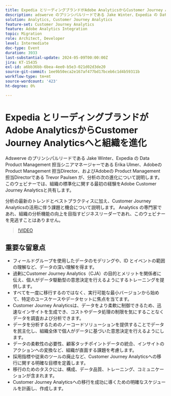 ```yaml
---
title: Expedia とリーディングブランドがAdobe AnalyticsからCustomer Journey Analyticsへと組織を進化
description: adswerve のプリンシパルリードである Jake Winter、Expedia の Data Product Management 担当シニアマネージャーである Erika Ulmer、Adobeの Product Management 担当Directorの Ben Gaines、Adobeの Product Management 担当Directorの Trevor Paulsen が、組織の標準化に関する最初の経験をAdobe Customer Journey Analyticsと共有し、分析の次の進化について説明します。 分析の最新のトレンドとベストプラクティスに加え、Customer Journey Analyticsの活用に伴う課題と機会について説明します。 Analytics の専門家であれ、組織の分析機能の向上を目指すビジネスリーダーであれ、このウェビナーを見逃すことはありません。
solution: Analytics, Customer Journey Analytics
feature-set: Customer Journey Analytics
feature: Adobe Analytics Integration
topic: Migration
role: Architect, Developer
level: Intermediate
doc-type: Event
duration: 3933
last-substantial-update: 2024-05-09T00:00:00Z
jira: KT-15435
exl-id: a6bb36bb-6bea-4ee0-b5e3-021d02d3de20
source-git-commit: 1ee9b50eca2e167af477bd17bceb6c1d4b59311b
workflow-type: tm+mt
source-wordcount: '423'
ht-degree: 0%

---
```


# Expedia とリーディングブランドがAdobe AnalyticsからCustomer Journey Analyticsへと組織を進化

Adswerve のプリンシパルリードである Jake Winter、Expedia の Data Product Management 担当シニアマネージャーである Erika Ulmer、Adobeの Product Management 担当Director、およびAdobeの Product Management 担当Directorである Trevor Paulsen が、分析の次の進化について説明します。このウェビナーでは、組織の標準化に関する最初の経験をAdobe Customer Journey Analyticsと共有します。

分析の最新のトレンドとベストプラクティスに加え、Customer Journey Analyticsの活用に伴う課題と機会について説明します。 Analytics の専門家であれ、組織の分析機能の向上を目指すビジネスリーダーであれ、このウェビナーを見逃すことはありません。

>[!VIDEO](https://video.tv.adobe.com/v/3428762/?learn=on)


## 重要な留意点


* フィールドグループを使用したデータのモデリングや、ID とイベントの範囲の理解など、データの深い理解を得ます。
* 過剰にCustomer Journey Analytics（CJA）の目的とメリットを関係者に伝え、個人がデータ駆動型の意思決定を行えるようにするトレーニングを提供します。
* すべてを一度に移行するのではなく、実行可能な最小バージョンから始めて、特定のユースケースやデータセットに焦点を当てます。
* Customer Journey Analyticsは、データをより柔軟に制御できるため、迅速なインサイトを生成でき、コストやデータ処理の制限を気にすることなくデータを調査および分析できます。
* データを分析するためのノーコードソリューションを提供することでデータを民主化し、組織全体で個人がデータに基づいた意思決定を行えるようにします。
* データの柔軟性の必要性、顧客タッチポイントデータの統合、インサイトのアクションへの変換など、組織が直面する課題を考慮します。
* 採用指標や従来のツールの廃止など、Customer Journey Analyticsへの移行に関する明確な目標を定義します。
* 移行のためのタスクには、構成、データ品質、トレーニング、コミュニケーションが含まれます。
* Customer Journey Analyticsへの移行を成功に導くための明確なスケジュールを計画し、作成します。
